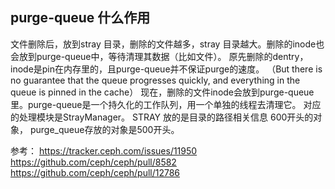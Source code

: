 ## purge-queue 什么作用

文件删除后，放到stray 目录，删除的文件越多，stray 目录越大。删除的inode也会放到purge-queue中，等待清理其数据（比如文件）。
原先删除的dentry，inode是pin在内存里的，且purge-queue并不保证purge的速度。
（But there is no guarantee that the queue progresses quickly, and everything in the queue is pinned in the cache）
现在，删除的文件inode会放到purge-queue里。purge-queue是一个持久化的工作队列，用一个单独的线程去清理它。
对应的处理模块是StrayManager。
STRAY 放的是目录的路径相关信息 600开头的对象， purge_queue存放的对象是500开头。

参考：
https://tracker.ceph.com/issues/11950
https://github.com/ceph/ceph/pull/8582
https://github.com/ceph/ceph/pull/12786
